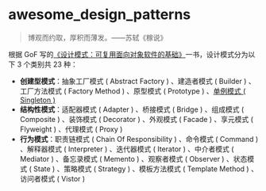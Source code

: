 # awesome_design_patterns

> 博观而约取，厚积而薄发。——苏轼《稼说》

根据 GoF 写的[《设计模式：可复用面向对象软件的基础》](./books/)一书，设计模式分为以下 3 个类别共 23 种：

- **创建型模式**：抽象工厂模式 ( Abstract Factory ) 、建造者模式 ( Builder ) 、工厂方法模式 ( Factory Method ) 、原型模式 ( Prototype ) 、[单例模式 ( Singleton )](./singleton/)
- **结构性模式**：适配器模式 ( Adapter ) 、桥接模式 ( Bridge ) 、组成模式 ( Composite ) 、装饰模式 ( Decorator ) 、外观模式 ( Facade ) 、享元模式 ( Flyweight ) 、代理模式 ( Proxy )
- **行为模式**：职责链模式 ( Chain Of Responsibility ) 、命令模式 ( Command ) 、解释器模式 ( Interpreter ) 、迭代器模式 ( Iterator ) 、中介者模式 ( Mediator ) 、备忘录模式 ( Memento ) 、观察者模式 ( Observer ) 、状态模式 ( State ) 、策略模式 ( Strategy ) 、模板方法模式 ( Template Method ) 、访问者模式 ( Vistor )

